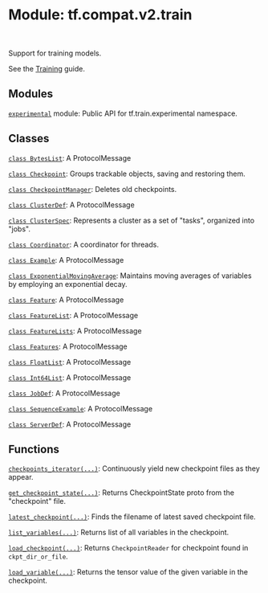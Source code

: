 <div itemscope itemtype="http://developers.google.com/ReferenceObject">
<meta itemprop="name" content="tf.compat.v2.train" />
<meta itemprop="path" content="Stable" />
</div>

# Module: tf.compat.v2.train


<table class="tfo-notebook-buttons tfo-api" align="left">
</table>



Support for training models.


See the [Training](https://tensorflow.org/api_guides/python/train) guide.

## Modules

[`experimental`](../../../tf/compat/v2/train/experimental.md) module: Public API for tf.train.experimental namespace.

## Classes

[`class BytesList`](../../../tf/train/BytesList.md): A ProtocolMessage

[`class Checkpoint`](../../../tf/train/Checkpoint.md): Groups trackable objects, saving and restoring them.

[`class CheckpointManager`](../../../tf/train/CheckpointManager.md): Deletes old checkpoints.

[`class ClusterDef`](../../../tf/train/ClusterDef.md): A ProtocolMessage

[`class ClusterSpec`](../../../tf/train/ClusterSpec.md): Represents a cluster as a set of "tasks", organized into "jobs".

[`class Coordinator`](../../../tf/train/Coordinator.md): A coordinator for threads.

[`class Example`](../../../tf/train/Example.md): A ProtocolMessage

[`class ExponentialMovingAverage`](../../../tf/train/ExponentialMovingAverage.md): Maintains moving averages of variables by employing an exponential decay.

[`class Feature`](../../../tf/train/Feature.md): A ProtocolMessage

[`class FeatureList`](../../../tf/train/FeatureList.md): A ProtocolMessage

[`class FeatureLists`](../../../tf/train/FeatureLists.md): A ProtocolMessage

[`class Features`](../../../tf/train/Features.md): A ProtocolMessage

[`class FloatList`](../../../tf/train/FloatList.md): A ProtocolMessage

[`class Int64List`](../../../tf/train/Int64List.md): A ProtocolMessage

[`class JobDef`](../../../tf/train/JobDef.md): A ProtocolMessage

[`class SequenceExample`](../../../tf/train/SequenceExample.md): A ProtocolMessage

[`class ServerDef`](../../../tf/train/ServerDef.md): A ProtocolMessage

## Functions

[`checkpoints_iterator(...)`](../../../tf/train/checkpoints_iterator.md): Continuously yield new checkpoint files as they appear.

[`get_checkpoint_state(...)`](../../../tf/train/get_checkpoint_state.md): Returns CheckpointState proto from the "checkpoint" file.

[`latest_checkpoint(...)`](../../../tf/train/latest_checkpoint.md): Finds the filename of latest saved checkpoint file.

[`list_variables(...)`](../../../tf/train/list_variables.md): Returns list of all variables in the checkpoint.

[`load_checkpoint(...)`](../../../tf/train/load_checkpoint.md): Returns `CheckpointReader` for checkpoint found in `ckpt_dir_or_file`.

[`load_variable(...)`](../../../tf/train/load_variable.md): Returns the tensor value of the given variable in the checkpoint.

